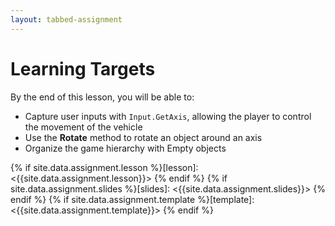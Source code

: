 ```yaml
---
layout: tabbed-assignment
---
```


# Learning Targets

By the end of this lesson, you will be able to:
* Capture user inputs with ```Input.GetAxis```, allowing the player to control the movement of the vehicle
* Use the **Rotate** method to rotate an object around an axis
* Organize the game hierarchy with Empty objects

<!-- Don't edit links here, change them in _data/assignment.yml instead. -->

{% if site.data.assignment.lesson   %}[lesson]: <{{site.data.assignment.lesson}}>     {% endif %}
{% if site.data.assignment.slides   %}[slides]:   <{{site.data.assignment.slides}}>   {% endif %}
{% if site.data.assignment.template %}[template]: <{{site.data.assignment.template}}> {% endif %}
